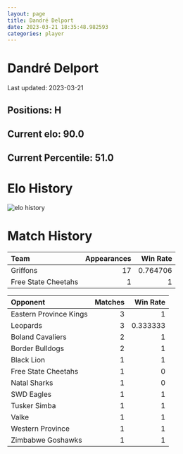```yaml
---  
layout: page  
title: Dandré Delport  
date: 2023-03-21 18:35:48.982593  
categories: player  
---
```

# Dandré Delport


Last updated: 2023-03-21
## Positions: H

## Current elo: 90.0

## Current Percentile: 51.0

# Elo History


![elo history](history_DandréDelport.png)
# Match History


| Team                |   Appearances |   Win Rate |
|:--------------------|--------------:|-----------:|
| Griffons            |            17 |   0.764706 |
| Free State Cheetahs |             1 |   1        |

| Opponent               |   Matches |   Win Rate |
|:-----------------------|----------:|-----------:|
| Eastern Province Kings |         3 |   1        |
| Leopards               |         3 |   0.333333 |
| Boland Cavaliers       |         2 |   1        |
| Border Bulldogs        |         2 |   1        |
| Black Lion             |         1 |   1        |
| Free State Cheetahs    |         1 |   0        |
| Natal Sharks           |         1 |   0        |
| SWD Eagles             |         1 |   1        |
| Tusker Simba           |         1 |   1        |
| Valke                  |         1 |   1        |
| Western Province       |         1 |   1        |
| Zimbabwe Goshawks      |         1 |   1        |